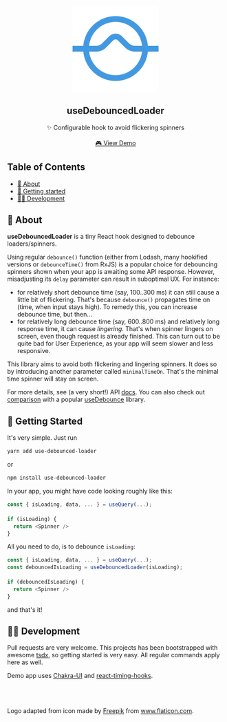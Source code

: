 <p align="center">
  <img src="logo.svg" width="200px" height="200px" alt="logo">
  <h2 align="center">useDebouncedLoader</h2>
  <p align="center">
    ✨ Configurable hook to avoid flickering spinners
    <br>
    <br>
    <a href="https://frysztak.github.io/use-debounced-loader/">🎮 View Demo</a>
  </p>
</p>

## Table of Contents

- [📜 About](#-about)
- [🏁 Getting started](#-getting-started)
- [👨‍💻 Development](#-development)

## 📜 About

**useDebouncedLoader** is a tiny React hook designed to debounce loaders/spinners.

Using regular `debounce()` function (either from Lodash, many hookified versions or `debounceTime()` from RxJS) is a popular choice for
debouncing spinners shown when your app is awaiting some API response. However, misadjusting its `delay` parameter can result in suboptimal UX. For instance:

- for relatively short debounce time (say, 100..300 ms) it can still cause a little bit of flickering. That's because `debounce()` propagates time on (time, when input stays high).
  To remedy this, you can increase debounce time, but then...
- for relatively long debounce time (say, 600..800 ms) and relatively long response time, it can cause _lingering_. That's when spinner lingers on screen, even though
  request is already finished. This can turn out to be quite bad for User Experience, as your app will seem slower and less responsive.

This library aims to avoid both flickering and lingering spinners. It does so by introducing another parameter called `minimalTimeOn`. That's the minimal time spinner will stay on screen.

For more details, see (a very short!) API [docs](https://github.com/frysztak/use-debounced-loader/docs). You can also check out [comparison](https://frysztak.github.io/use-debounced-loader/) with a popular [useDebounce](https://github.com/xnimorz/use-debounce) library.

## 🏁 Getting Started

It's very simple. Just run

```sh
yarn add use-debounced-loader
```

or

```sh
npm install use-debounced-loader
```

In your app, you might have code looking roughly like this:

```ts
const { isLoading, data, ... } = useQuery(...);

if (isLoading) {
  return <Spinner />
}
```

All you need to do, is to debounce `isLoading`:

```ts
const { isLoading, data, ... } = useQuery(...);
const debouncedIsLoading = useDebouncedLoader(isLoading);

if (debouncedIsLoading) {
  return <Spinner />
}
```

and that's it!

## 👨‍💻 Development

Pull requests are very welcome. This projects has been bootstrapped with awesome [tsdx](https://tsdx.io), so getting started is very easy. All regular commands apply here as well.

Demo app uses [Chakra-UI](https://chakra-ui.com/) and [react-timing-hooks](https://github.com/EricLambrecht/react-timing-hooks).

<br />
<br />
<br />
Logo adapted from icon made by <a href="https://www.flaticon.com/authors/freepik" title="Freepik">Freepik</a> from <a href="https://www.flaticon.com/" title="Flaticon"> www.flaticon.com</a>.
